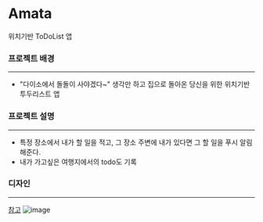 # Amata
위치기반 ToDoList 앱
### 프로젝트 배경 
---
- "다이소에서 돌돌이 사야겠다~" 생각만 하고 집으로 돌아온 당신을 위한 위치기반 투두리스트 앱
### 프로젝트 설명
---
- 특정 장소에서 내가 할 일을 적고, 그 장소 주변에 내가 있다면 그 할 일을 푸시 알림 해준다.
- 내가 가고싶은 여행지에서의 todo도 기록
### 디자인 
--- 
[참고](https://dribbble.com/shots/17458326-Tracking-app)
![image](https://user-images.githubusercontent.com/44018024/179661499-c16cc5c5-54e4-497b-ba34-617d16d49b96.png)
